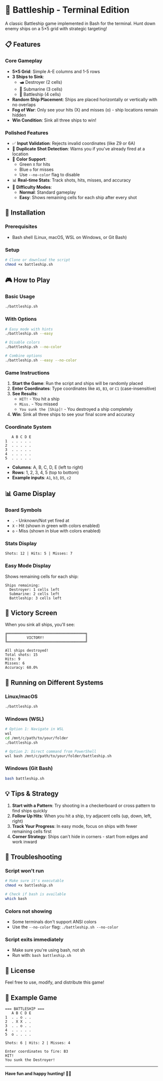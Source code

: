 # 🚢 Battleship - Terminal Edition

A classic Battleship game implemented in Bash for the terminal. Hunt down enemy ships on a 5×5 grid with strategic targeting!

## 📋 Features

### Core Gameplay
- **5×5 Grid**: Simple A-E columns and 1-5 rows
- **3 Ships to Sink**:
  - 🛥️ Destroyer (2 cells)
  - 🚤 Submarine (3 cells)
  - 🚢 Battleship (4 cells)
- **Random Ship Placement**: Ships are placed horizontally or vertically with no overlaps
- **Fog of War**: Only see your hits (X) and misses (o) - ship locations remain hidden
- **Win Condition**: Sink all three ships to win!

### Polished Features
- ✅ **Input Validation**: Rejects invalid coordinates (like Z9 or 6A)
- 🚫 **Duplicate Shot Detection**: Warns you if you've already fired at a location
- 🎨 **Color Support**: 
  - Green `X` for hits
  - Blue `o` for misses
  - Use `--no-color` flag to disable
- 📊 **Real-time Stats**: Track shots, hits, misses, and accuracy
- 🎯 **Difficulty Modes**:
  - **Normal**: Standard gameplay
  - **Easy**: Shows remaining cells for each ship after every shot

## 🚀 Installation

### Prerequisites
- Bash shell (Linux, macOS, WSL on Windows, or Git Bash)

### Setup
```bash
# Clone or download the script
chmod +x battleship.sh
```

## 🎮 How to Play

### Basic Usage
```bash
./battleship.sh
```

### With Options
```bash
# Easy mode with hints
./battleship.sh --easy

# Disable colors
./battleship.sh --no-color

# Combine options
./battleship.sh --easy --no-color
```

### Game Instructions

1. **Start the Game**: Run the script and ships will be randomly placed
2. **Enter Coordinates**: Type coordinates like `A5`, `B3`, or `C1` (case-insensitive)
3. **See Results**: 
   - `HIT!` - You hit a ship
   - `Miss.` - You missed
   - `You sunk the [Ship]!` - You destroyed a ship completely
4. **Win**: Sink all three ships to see your final score and accuracy

### Coordinate System
```
   A B C D E
1  . . . . .
2  . . . . .
3  . . . . .
4  . . . . .
5  . . . . .
```

- **Columns**: A, B, C, D, E (left to right)
- **Rows**: 1, 2, 3, 4, 5 (top to bottom)
- **Example inputs**: `A1`, `b3`, `D5`, `c2`

## 📊 Game Display

### Board Symbols
- `.` - Unknown/Not yet fired at
- `X` - Hit (shown in green with colors enabled)
- `o` - Miss (shown in blue with colors enabled)

### Stats Display
```
Shots: 12 | Hits: 5 | Misses: 7
```

### Easy Mode Display
Shows remaining cells for each ship:
```
Ships remaining:
  Destroyer: 1 cells left
  Submarine: 2 cells left
  Battleship: 3 cells left
```

## 🎯 Victory Screen

When you sink all ships, you'll see:
```
╔════════════════════════════════════╗
║         VICTORY!                   ║
╚════════════════════════════════════╝

All ships destroyed!
Total shots: 15
Hits: 9
Misses: 6
Accuracy: 60.0%
```

## 🔧 Running on Different Systems

### Linux/macOS
```bash
./battleship.sh
```

### Windows (WSL)
```bash
# Option 1: Navigate in WSL
wsl
cd /mnt/c/path/to/your/folder
./battleship.sh

# Option 2: Direct command from PowerShell
wsl bash /mnt/c/path/to/your/folder/battleship.sh
```

### Windows (Git Bash)
```bash
bash battleship.sh
```

## 💡 Tips & Strategy

1. **Start with a Pattern**: Try shooting in a checkerboard or cross pattern to find ships quickly
2. **Follow Up Hits**: When you hit a ship, try adjacent cells (up, down, left, right)
3. **Track Your Progress**: In easy mode, focus on ships with fewer remaining cells first
4. **Corner Strategy**: Ships can't hide in corners - start from edges and work inward

## 🐛 Troubleshooting

### Script won't run
```bash
# Make sure it's executable
chmod +x battleship.sh

# Check if bash is available
which bash
```

### Colors not showing
- Some terminals don't support ANSI colors
- Use the `--no-color` flag: `./battleship.sh --no-color`

### Script exits immediately
- Make sure you're using bash, not sh
- Run with: `bash battleship.sh`

## 📜 License

Feel free to use, modify, and distribute this game!

## 🎲 Example Game

```
=== BATTLESHIP ===
   A B C D E
1  . . o . .
2  . X X . .
3  . . o . .
4  . . . . .
5  o . . . .

Shots: 6 | Hits: 2 | Misses: 4

Enter coordinates to fire: B3
HIT!
You sunk the Destroyer!
```

---

**Have fun and happy hunting! 🎯🚢**